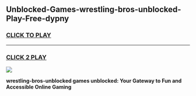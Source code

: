 
## Unblocked-Games-wrestling-bros-unblocked-Play-Free-dypny
<h3>
<a href="https://premium76.site?title=wrestling-bros-unblocked&ref=20M">CLICK TO PLAY</a></h3>
<hr>

<h3>
<a href="https://premium76.site?title=wrestling-bros-unblocked&ref=20M">CLICK 2 PLAY</a>
  
</h3>

<a href="https://premium76.site?title=wrestling-bros-unblocked&ref=19M"><img src="https://clearcache.store/games.png"></a>


**wrestling-bros-unblocked games unblocked: Your Gateway to Fun and Accessible Online Gaming**
